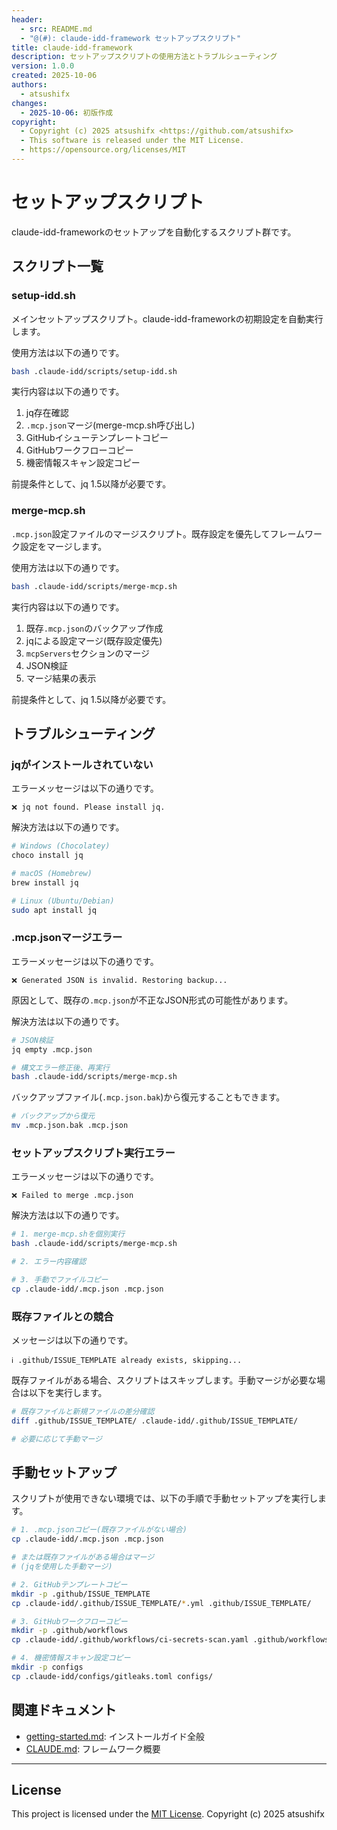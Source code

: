 ```yaml
---
header:
  - src: README.md
  - "@(#): claude-idd-framework セットアップスクリプト"
title: claude-idd-framework
description: セットアップスクリプトの使用方法とトラブルシューティング
version: 1.0.0
created: 2025-10-06
authors:
  - atsushifx
changes:
  - 2025-10-06: 初版作成
copyright:
  - Copyright (c) 2025 atsushifx <https://github.com/atsushifx>
  - This software is released under the MIT License.
  - https://opensource.org/licenses/MIT
---
```


# セットアップスクリプト

claude-idd-frameworkのセットアップを自動化するスクリプト群です。

## スクリプト一覧

### setup-idd.sh

メインセットアップスクリプト。claude-idd-frameworkの初期設定を自動実行します。

使用方法は以下の通りです。

```bash
bash .claude-idd/scripts/setup-idd.sh
```

実行内容は以下の通りです。

1. jq存在確認
2. `.mcp.json`マージ(merge-mcp.sh呼び出し)
3. GitHubイシューテンプレートコピー
4. GitHubワークフローコピー
5. 機密情報スキャン設定コピー

前提条件として、jq 1.5以降が必要です。

### merge-mcp.sh

`.mcp.json`設定ファイルのマージスクリプト。既存設定を優先してフレームワーク設定をマージします。

使用方法は以下の通りです。

```bash
bash .claude-idd/scripts/merge-mcp.sh
```

実行内容は以下の通りです。

1. 既存`.mcp.json`のバックアップ作成
2. jqによる設定マージ(既存設定優先)
3. `mcpServers`セクションのマージ
4. JSON検証
5. マージ結果の表示

前提条件として、jq 1.5以降が必要です。

## トラブルシューティング

### jqがインストールされていない

エラーメッセージは以下の通りです。

```
❌ jq not found. Please install jq.
```

解決方法は以下の通りです。

```bash
# Windows (Chocolatey)
choco install jq

# macOS (Homebrew)
brew install jq

# Linux (Ubuntu/Debian)
sudo apt install jq
```

### .mcp.jsonマージエラー

エラーメッセージは以下の通りです。

```
❌ Generated JSON is invalid. Restoring backup...
```

原因として、既存の`.mcp.json`が不正なJSON形式の可能性があります。

解決方法は以下の通りです。

```bash
# JSON検証
jq empty .mcp.json

# 構文エラー修正後、再実行
bash .claude-idd/scripts/merge-mcp.sh
```

バックアップファイル(`.mcp.json.bak`)から復元することもできます。

```bash
# バックアップから復元
mv .mcp.json.bak .mcp.json
```

### セットアップスクリプト実行エラー

エラーメッセージは以下の通りです。

```
❌ Failed to merge .mcp.json
```

解決方法は以下の通りです。

```bash
# 1. merge-mcp.shを個別実行
bash .claude-idd/scripts/merge-mcp.sh

# 2. エラー内容確認

# 3. 手動でファイルコピー
cp .claude-idd/.mcp.json .mcp.json
```

### 既存ファイルとの競合

メッセージは以下の通りです。

```
ℹ️ .github/ISSUE_TEMPLATE already exists, skipping...
```

既存ファイルがある場合、スクリプトはスキップします。手動マージが必要な場合は以下を実行します。

```bash
# 既存ファイルと新規ファイルの差分確認
diff .github/ISSUE_TEMPLATE/ .claude-idd/.github/ISSUE_TEMPLATE/

# 必要に応じて手動マージ
```

## 手動セットアップ

スクリプトが使用できない環境では、以下の手順で手動セットアップを実行します。

```bash
# 1. .mcp.jsonコピー(既存ファイルがない場合)
cp .claude-idd/.mcp.json .mcp.json

# または既存ファイルがある場合はマージ
# (jqを使用した手動マージ)

# 2. GitHubテンプレートコピー
mkdir -p .github/ISSUE_TEMPLATE
cp .claude-idd/.github/ISSUE_TEMPLATE/*.yml .github/ISSUE_TEMPLATE/

# 3. GitHubワークフローコピー
mkdir -p .github/workflows
cp .claude-idd/.github/workflows/ci-secrets-scan.yaml .github/workflows/

# 4. 機密情報スキャン設定コピー
mkdir -p configs
cp .claude-idd/configs/gitleaks.toml configs/
```

## 関連ドキュメント

- [getting-started.md](../docs/getting-started/getting-started.md): インストールガイド全般
- [CLAUDE.md](../CLAUDE.md): フレームワーク概要

---

## License

This project is licensed under the [MIT License](https://opensource.org/licenses/MIT).
Copyright (c) 2025 atsushifx
